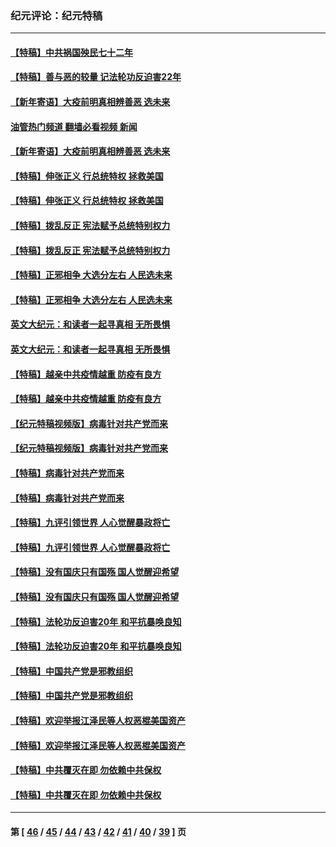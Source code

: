 ### 纪元评论：纪元特稿
---
#### [【特稿】中共祸国殃民七十二年](../../pages/nsc424/n13272607.md?11280330) 
#### [【特稿】善与恶的较量 记法轮功反迫害22年](../../pages/nsc424/n13086597.md?11280330) 
#### [【新年寄语】大疫前明真相辨善恶 选未来](../../pages/nsc424/n12660855.md?11280330) 
#### [油管热门频道 翻墙必看视频 新闻](ok?11280330)
#### [【新年寄语】大疫前明真相辨善恶 选未来](../../pages/nsc424/n12660855.md?11280330) 
#### [【特稿】伸张正义 行总统特权 拯救美国](../../pages/nsc424/n12616806.md?11280330) 
#### [【特稿】伸张正义 行总统特权 拯救美国](../../pages/nsc424/n12616806.md?11280330) 
#### [【特稿】拨乱反正 宪法赋予总统特别权力](../../pages/nsc424/n12598306.md?11280330) 
#### [【特稿】拨乱反正 宪法赋予总统特别权力](../../pages/nsc424/n12598306.md?11280330) 
#### [【特稿】正邪相争 大选分左右 人民选未来](../../pages/nsc424/n12545208.md?11280330) 
#### [【特稿】正邪相争 大选分左右 人民选未来](../../pages/nsc424/n12545208.md?11280330) 
#### [英文大纪元：和读者一起寻真相 无所畏惧](../../pages/nsc424/n12542027.md?11280330) 
#### [英文大纪元：和读者一起寻真相 无所畏惧](../../pages/nsc424/n12542027.md?11280330) 
#### [【特稿】越亲中共疫情越重 防疫有良方](../../pages/nsc424/n12042989.md?11280330) 
#### [【特稿】越亲中共疫情越重 防疫有良方](../../pages/nsc424/n12042989.md?11280330) 
#### [【纪元特稿视频版】病毒针对共产党而来](../../pages/nsc424/n11977328.md?11280330) 
#### [【纪元特稿视频版】病毒针对共产党而来](../../pages/nsc424/n11977328.md?11280330) 
#### [【特稿】病毒针对共产党而来](../../pages/nsc424/n11928818.md?11280330) 
#### [【特稿】病毒针对共产党而来](../../pages/nsc424/n11928818.md?11280330) 
#### [【特稿】九评引领世界 人心觉醒暴政将亡](../../pages/nsc424/n11660496.md?11280330) 
#### [【特稿】九评引领世界 人心觉醒暴政将亡](../../pages/nsc424/n11660496.md?11280330) 
#### [【特稿】没有国庆只有国殇 国人觉醒迎希望](../../pages/nsc424/n11549354.md?11280330) 
#### [【特稿】没有国庆只有国殇 国人觉醒迎希望](../../pages/nsc424/n11549354.md?11280330) 
#### [【特稿】法轮功反迫害20年 和平抗暴唤良知](../../pages/nsc424/n11389135.md?11280330) 
#### [【特稿】法轮功反迫害20年 和平抗暴唤良知](../../pages/nsc424/n11389135.md?11280330) 
#### [【特稿】中国共产党是邪教组织](../../pages/nsc424/n11355551.md?11280330) 
#### [【特稿】中国共产党是邪教组织](../../pages/nsc424/n11355551.md?11280330) 
#### [【特稿】欢迎举报江泽民等人权恶棍美国资产](../../pages/nsc424/n11303040.md?11280330) 
#### [【特稿】欢迎举报江泽民等人权恶棍美国资产](../../pages/nsc424/n11303040.md?11280330) 
#### [【特稿】中共覆灭在即 勿依赖中共保权](../../pages/nsc424/n11278510.md?11280330) 
#### [【特稿】中共覆灭在即 勿依赖中共保权](../../pages/nsc424/n11278510.md?11280330) 

---
#### 第 [ [46](./46.md?11280330) / [45](./45.md?11280330) / [44](./44.md?11280330) / [43](./43.md?11280330) / [42](./42.md?11280330) / [41](./41.md?11280330) / [40](./40.md?11280330) / [39](./39.md?11280330) ] 页
